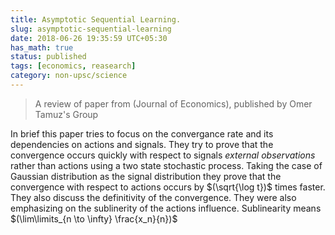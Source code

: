 ```yaml
---
title: Asymptotic Sequential Learning.
slug: asymptotic-sequential-learning
date: 2018-06-26 19:35:59 UTC+05:30
has_math: true
status: published
tags: [economics, reasearch]
category: non-upsc/science
---
```


> A review of paper from (Journal of Economics), published by Omer Tamuz's Group

<!-- TEASER_END -->
In brief this paper tries to focus on the convergance rate and its dependencies on actions and signals. They try to prove that the convergence occurs quickly with respect to signals *external observations* rather than actions using a two state stochastic process. Taking the case of Gaussian distribution as the signal distribution they prove that the convergence with respect to actions occurs by $(\sqrt{\log t})$ times faster. They also discuss the definitivity of the convergence. 
They were also emphasizing on the sublinerity of the actions influence. Sublinearity means $(\lim\limits_{n \to \infty} \frac{x_n}{n})$

<h1><a href="http://tamuz.caltech.edu/papers/cascades.pdf"><i class="far fa-file-pdf"></i></a></h1>

